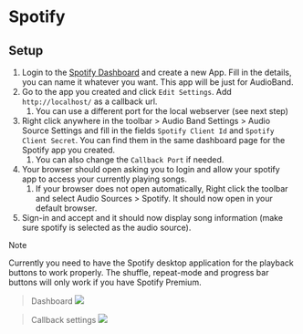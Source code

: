 # Spotify

## Setup
1. Login to the [Spotify Dashboard](https://developer.spotify.com/dashboard/login) and create a new App. Fill in the details, you can name it whatever you want. This app will be just for AudioBand.
2. Go to the app you created and click `Edit Settings`. Add `http://localhost/` as a callback url.
    1. You can use a different port for the local webserver (see next step)
3. Right click anywhere in the toolbar > Audio Band Settings > Audio Source Settings and fill in the fields `Spotify Client Id` and `Spotify Client Secret`. You can find them in the same dashboard page for the Spotify app you created.
    1. You can also change the `Callback Port` if needed.
4. Your browser should open asking you to login and allow your spotify app to access your currently playing songs.
    1. If your browser does not open automatically, Right click the toolbar and select Audio Sources > Spotify. It should now open in your default browser. 
6. Sign-in and accept and it should now display song information (make sure spotify is selected as the audio source).

>[!NOTE]
> Currently you need to have the Spotify desktop application for the playback buttons to work properly.
> The shuffle, repeat-mode and progress bar buttons will only work if you have Spotify Premium.

> Dashboard
![](~/images/spotify-dashboard.png)

> Callback settings
![](~/images/spotify-app-settings-callback.png)
